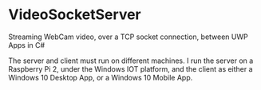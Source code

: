 # VideoSocketServer
Streaming WebCam video, over a TCP socket connection, between UWP Apps in C#

The server and client must run on different machines.
I run the server on a Raspberry Pi 2, under the Windows IOT platform, and the client as either a Windows 10 Desktop App, or a Windows 10 Mobile App.